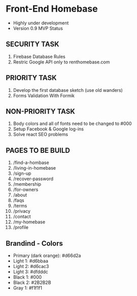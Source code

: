 # Front-End Homebase
 - Highly under development
 - Version 0.9 MVP Status

## SECURITY TASK
  1. Firebase Database Rules
  2. Restric Google API only to renthomebase.com

## PRIORITY TASK
  1. Develop the first database sketch (use old wanders)
  2. Forms Validation With Formik

## NON-PRIORITY TASK
  1. Body colors and all of fonts need to be changed to #000
  2. Setup Facebook & Google log-ins
  3. Solve react SEO problems

## PAGES TO BE BUILD

  1. /find-a-hombase
  2. /living-in-homebase
  3. /sign-up
  4. /recover-password
  5. /membership
  6. /for-owners
  7. /about
  8. /faqs
  9. /terms
  10. /privacy
  11. /contact
  12. /my-homebase
  13. /profile


## Brandind - Colors
 - Primary (dark orange): #d66d2a
 - Light 1: #d6bbaa
 - Light 2: #d6cac3
 - Light 3: #dfdddc
 - Black 1: #000
 - Black 2: #2B2B2B
 - Gray 1: #f1f1f1



